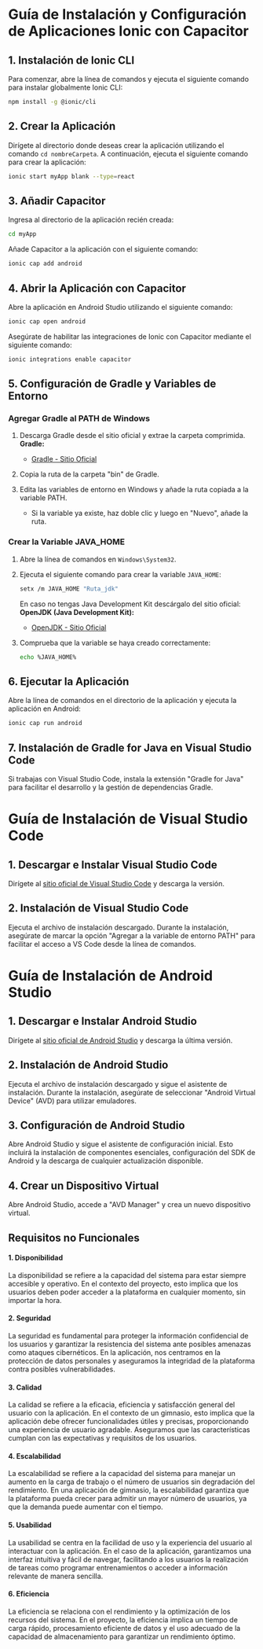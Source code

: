 # Guía de Instalación y Configuración de Aplicaciones Ionic con Capacitor

## 1. Instalación de Ionic CLI

Para comenzar, abre la línea de comandos y ejecuta el siguiente comando para instalar globalmente Ionic CLI:

```bash
npm install -g @ionic/cli
```

## 2. Crear la Aplicación

Dirígete al directorio donde deseas crear la aplicación utilizando el comando `cd nombreCarpeta`. A continuación, ejecuta el siguiente comando para crear la aplicación:

```bash
ionic start myApp blank --type=react
```

## 3. Añadir Capacitor

Ingresa al directorio de la aplicación recién creada:

```bash
cd myApp
```

Añade Capacitor a la aplicación con el siguiente comando:

```bash
ionic cap add android
```

## 4. Abrir la Aplicación con Capacitor

Abre la aplicación en Android Studio utilizando el siguiente comando:

```bash
ionic cap open android
```

Asegúrate de habilitar las integraciones de Ionic con Capacitor mediante el siguiente comando:

```bash
ionic integrations enable capacitor
```

## 5. Configuración de Gradle y Variables de Entorno

### Agregar Gradle al PATH de Windows

1. Descarga Gradle desde el sitio oficial y extrae la carpeta comprimida. 
**Gradle:**
   - [Gradle - Sitio Oficial](https://gradle.org/)

2. Copia la ruta de la carpeta "bin" de Gradle.

3. Edita las variables de entorno en Windows y añade la ruta copiada a la variable PATH.

   - Si la variable ya existe, haz doble clic y luego en "Nuevo", añade la ruta.

### Crear la Variable JAVA_HOME

1. Abre la línea de comandos en `Windows\System32`.

2. Ejecuta el siguiente comando para crear la variable `JAVA_HOME`:

   ```bash
   setx /m JAVA_HOME "Ruta_jdk"
   ```
   En caso no tengas Java Development Kit descárgalo del sitio oficial:
   **OpenJDK (Java Development Kit):**
   - [OpenJDK - Sitio Oficial](https://openjdk.java.net/)
   
3. Comprueba que la variable se haya creado correctamente:

   ```bash
   echo %JAVA_HOME%
   ```

## 6. Ejecutar la Aplicación

Abre la línea de comandos en el directorio de la aplicación y ejecuta la aplicación en Android:

```bash
ionic cap run android
```

## 7. Instalación de Gradle for Java en Visual Studio Code

Si trabajas con Visual Studio Code, instala la extensión "Gradle for Java" para facilitar el desarrollo y la gestión de dependencias Gradle.

# Guía de Instalación de Visual Studio Code

## 1. Descargar e Instalar Visual Studio Code

Dirígete al [sitio oficial de Visual Studio Code](https://code.visualstudio.com/) y descarga la versión.

## 2. Instalación de Visual Studio Code

Ejecuta el archivo de instalación descargado. Durante la instalación, asegúrate de marcar la opción "Agregar a la variable de entorno PATH" para facilitar el acceso a VS Code desde la línea de comandos.

# Guía de Instalación de Android Studio

## 1. Descargar e Instalar Android Studio

Dirígete al [sitio oficial de Android Studio](https://developer.android.com/studio) y descarga la última versión.

## 2. Instalación de Android Studio

Ejecuta el archivo de instalación descargado y sigue el asistente de instalación. Durante la instalación, asegúrate de seleccionar "Android Virtual Device" (AVD) para utilizar emuladores.

## 3. Configuración de Android Studio

Abre Android Studio y sigue el asistente de configuración inicial. Esto incluirá la instalación de componentes esenciales, configuración del SDK de Android y la descarga de cualquier actualización disponible.

## 4. Crear un Dispositivo Virtual

Abre Android Studio, accede a "AVD Manager" y crea un nuevo dispositivo virtual.
## Requisitos no Funcionales

#### 1. Disponibilidad
La disponibilidad se refiere a la capacidad del sistema para estar siempre accesible y operativo. En el contexto del proyecto, esto implica que los usuarios deben poder acceder a la plataforma en cualquier momento, sin importar la hora.

#### 2. Seguridad
La seguridad es fundamental para proteger la información confidencial de los usuarios y garantizar la resistencia del sistema ante posibles amenazas como ataques cibernéticos. En la aplicación, nos centramos en la protección de datos personales y aseguramos la integridad de la plataforma contra posibles vulnerabilidades.

#### 3. Calidad
La calidad se refiere a la eficacia, eficiencia y satisfacción general del usuario con la aplicación. En el contexto de un gimnasio, esto implica que la aplicación debe ofrecer funcionalidades útiles y precisas, proporcionando una experiencia de usuario agradable. Aseguramos que las características cumplan con las expectativas y requisitos de los usuarios.

#### 4. Escalabilidad
La escalabilidad se refiere a la capacidad del sistema para manejar un aumento en la carga de trabajo o el número de usuarios sin degradación del rendimiento. En una aplicación de gimnasio, la escalabilidad garantiza que la plataforma pueda crecer para admitir un mayor número de usuarios, ya que la demanda puede aumentar con el tiempo.

#### 5. Usabilidad
La usabilidad se centra en la facilidad de uso y la experiencia del usuario al interactuar con la aplicación. En el caso de la aplicación, garantizamos una interfaz intuitiva y fácil de navegar, facilitando a los usuarios la realización de tareas como programar entrenamientos o acceder a información relevante de manera sencilla.

#### 6. Eficiencia
La eficiencia se relaciona con el rendimiento y la optimización de los recursos del sistema. En el proyecto, la eficiencia implica un tiempo de carga rápido, procesamiento eficiente de datos y el uso adecuado de la capacidad de almacenamiento para garantizar un rendimiento óptimo.


